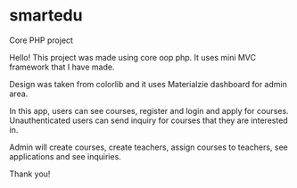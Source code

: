 # smartedu
Core PHP project

Hello!
This project was made using core oop php. It uses mini MVC framework that I have made.

Design was taken from colorlib and it uses Materialzie dashboard for admin area.

In this app, users can see courses, register and login and apply for courses. 
Unauthenticated users can send inquiry for courses that they are interested in.

Admin will create courses, create teachers, assign courses to teachers, see applications and see inquiries.

Thank you!
